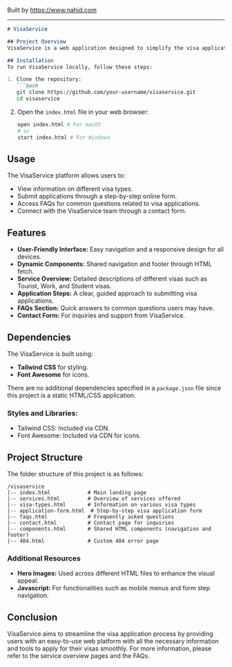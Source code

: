
Built by https://www.nahid.com

---

```markdown
# VisaService

## Project Overview
VisaService is a web application designed to simplify the visa application process for individuals looking to travel internationally. It provides users with useful information about various types of visas, application processes, and allows for online submission of visa applications.

## Installation
To run VisaService locally, follow these steps:

1. Clone the repository:
   ```bash
   git clone https://github.com/your-username/visaservice.git
   cd visaservice
   ```

2. Open the `index.html` file in your web browser:
   ```bash
   open index.html # For macOS
   # or
   start index.html # For Windows
   ```

## Usage
The VisaService platform allows users to:
- View information on different visa types.
- Submit applications through a step-by-step online form.
- Access FAQs for common questions related to visa applications.
- Connect with the VisaService team through a contact form.

## Features
- **User-Friendly Interface:** Easy navigation and a responsive design for all devices.
- **Dynamic Components:** Shared navigation and footer through HTML fetch.
- **Service Overview:** Detailed descriptions of different visas such as Tourist, Work, and Student visas.
- **Application Steps:** A clear, guided approach to submitting visa applications.
- **FAQs Section:** Quick answers to common questions users may have.
- **Contact Form:** For inquiries and support from VisaService.

## Dependencies
The VisaService is built using:
- **Tailwind CSS** for styling.
- **Font Awesome** for icons.

There are no additional dependencies specified in a `package.json` file since this project is a static HTML/CSS application.

### Styles and Libraries:
- Tailwind CSS: Included via CDN.
- Font Awesome: Included via CDN for icons.

## Project Structure
The folder structure of this project is as follows:

```
/visaservice
|-- index.html            # Main landing page
|-- services.html         # Overview of services offered
|-- visa-types.html       # Information on various visa types
|-- application-form.html  # Step-by-step visa application form
|-- faqs.html             # Frequently asked questions
|-- contact.html          # Contact page for inquiries
|-- components.html       # Shared HTML components (navigation and footer)
|-- 404.html              # Custom 404 error page
```

### Additional Resources
- **Hero Images:** Used across different HTML files to enhance the visual appeal.
- **Javascript:** For functionalities such as mobile menus and form step navigation.

## Conclusion
VisaService aims to streamline the visa application process by providing users with an easy-to-use web platform with all the necessary information and tools to apply for their visas smoothly. For more information, please refer to the service overview pages and the FAQs.
```
